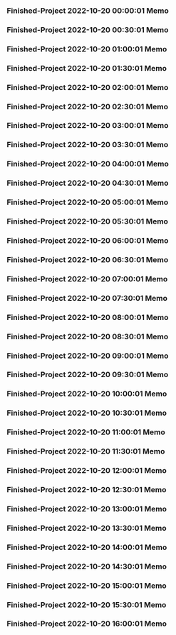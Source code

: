 ### Finished-Project 2022-10-20 00:00:01 Memo
### Finished-Project 2022-10-20 00:30:01 Memo
### Finished-Project 2022-10-20 01:00:01 Memo
### Finished-Project 2022-10-20 01:30:01 Memo
### Finished-Project 2022-10-20 02:00:01 Memo
### Finished-Project 2022-10-20 02:30:01 Memo
### Finished-Project 2022-10-20 03:00:01 Memo
### Finished-Project 2022-10-20 03:30:01 Memo
### Finished-Project 2022-10-20 04:00:01 Memo
### Finished-Project 2022-10-20 04:30:01 Memo
### Finished-Project 2022-10-20 05:00:01 Memo
### Finished-Project 2022-10-20 05:30:01 Memo
### Finished-Project 2022-10-20 06:00:01 Memo
### Finished-Project 2022-10-20 06:30:01 Memo
### Finished-Project 2022-10-20 07:00:01 Memo
### Finished-Project 2022-10-20 07:30:01 Memo
### Finished-Project 2022-10-20 08:00:01 Memo
### Finished-Project 2022-10-20 08:30:01 Memo
### Finished-Project 2022-10-20 09:00:01 Memo
### Finished-Project 2022-10-20 09:30:01 Memo
### Finished-Project 2022-10-20 10:00:01 Memo
### Finished-Project 2022-10-20 10:30:01 Memo
### Finished-Project 2022-10-20 11:00:01 Memo
### Finished-Project 2022-10-20 11:30:01 Memo
### Finished-Project 2022-10-20 12:00:01 Memo
### Finished-Project 2022-10-20 12:30:01 Memo
### Finished-Project 2022-10-20 13:00:01 Memo
### Finished-Project 2022-10-20 13:30:01 Memo
### Finished-Project 2022-10-20 14:00:01 Memo
### Finished-Project 2022-10-20 14:30:01 Memo
### Finished-Project 2022-10-20 15:00:01 Memo
### Finished-Project 2022-10-20 15:30:01 Memo
### Finished-Project 2022-10-20 16:00:01 Memo

